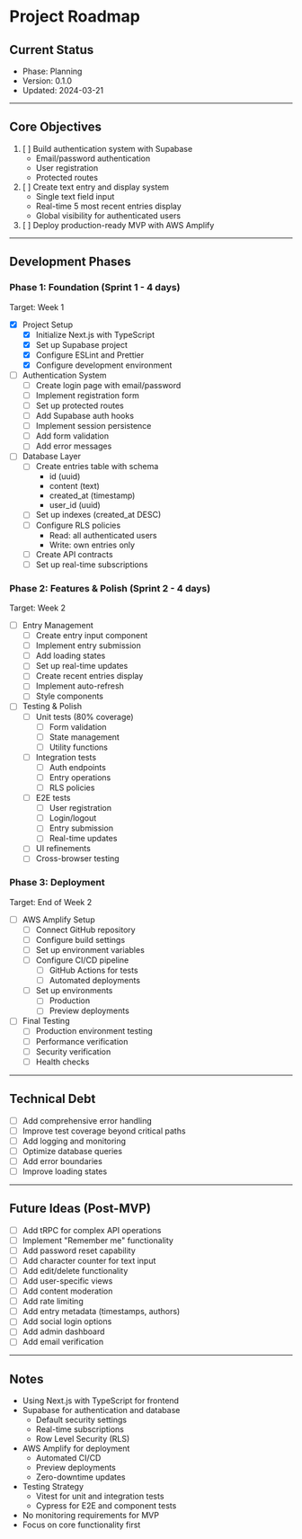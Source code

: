 # Project Roadmap

## Current Status
- Phase: Planning
- Version: 0.1.0
- Updated: 2024-03-21

---

## Core Objectives
1. [ ] Build authentication system with Supabase
   - Email/password authentication
   - User registration
   - Protected routes
2. [ ] Create text entry and display system
   - Single text field input
   - Real-time 5 most recent entries display
   - Global visibility for authenticated users
3. [ ] Deploy production-ready MVP with AWS Amplify

---

## Development Phases

### Phase 1: Foundation (Sprint 1 - 4 days)
Target: Week 1
- [x] Project Setup
  - [x] Initialize Next.js with TypeScript
  - [x] Set up Supabase project
  - [x] Configure ESLint and Prettier
  - [x] Configure development environment
- [ ] Authentication System
  - [ ] Create login page with email/password
  - [ ] Implement registration form
  - [ ] Set up protected routes
  - [ ] Add Supabase auth hooks
  - [ ] Implement session persistence
  - [ ] Add form validation
  - [ ] Add error messages
- [ ] Database Layer
  - [ ] Create entries table with schema
    - id (uuid)
    - content (text)
    - created_at (timestamp)
    - user_id (uuid)
  - [ ] Set up indexes (created_at DESC)
  - [ ] Configure RLS policies
    - Read: all authenticated users
    - Write: own entries only
  - [ ] Create API contracts
  - [ ] Set up real-time subscriptions

### Phase 2: Features & Polish (Sprint 2 - 4 days)
Target: Week 2
- [ ] Entry Management
  - [ ] Create entry input component
  - [ ] Implement entry submission
  - [ ] Add loading states
  - [ ] Set up real-time updates
  - [ ] Create recent entries display
  - [ ] Implement auto-refresh
  - [ ] Style components
- [ ] Testing & Polish
  - [ ] Unit tests (80% coverage)
    - [ ] Form validation
    - [ ] State management
    - [ ] Utility functions
  - [ ] Integration tests
    - [ ] Auth endpoints
    - [ ] Entry operations
    - [ ] RLS policies
  - [ ] E2E tests
    - [ ] User registration
    - [ ] Login/logout
    - [ ] Entry submission
    - [ ] Real-time updates
  - [ ] UI refinements
  - [ ] Cross-browser testing

### Phase 3: Deployment
Target: End of Week 2
- [ ] AWS Amplify Setup
  - [ ] Connect GitHub repository
  - [ ] Configure build settings
  - [ ] Set up environment variables
  - [ ] Configure CI/CD pipeline
    - [ ] GitHub Actions for tests
    - [ ] Automated deployments
  - [ ] Set up environments
    - [ ] Production
    - [ ] Preview deployments
- [ ] Final Testing
  - [ ] Production environment testing
  - [ ] Performance verification
  - [ ] Security verification
  - [ ] Health checks

---

## Technical Debt
- [ ] Add comprehensive error handling
- [ ] Improve test coverage beyond critical paths
- [ ] Add logging and monitoring
- [ ] Optimize database queries
- [ ] Add error boundaries
- [ ] Improve loading states

---

## Future Ideas (Post-MVP)
- [ ] Add tRPC for complex API operations
- [ ] Implement "Remember me" functionality
- [ ] Add password reset capability
- [ ] Add character counter for text input
- [ ] Add edit/delete functionality
- [ ] Add user-specific views
- [ ] Add content moderation
- [ ] Add rate limiting
- [ ] Add entry metadata (timestamps, authors)
- [ ] Add social login options
- [ ] Add admin dashboard
- [ ] Add email verification

---

## Notes
- Using Next.js with TypeScript for frontend
- Supabase for authentication and database
  - Default security settings
  - Real-time subscriptions
  - Row Level Security (RLS)
- AWS Amplify for deployment
  - Automated CI/CD
  - Preview deployments
  - Zero-downtime updates
- Testing Strategy
  - Vitest for unit and integration tests
  - Cypress for E2E and component tests
- No monitoring requirements for MVP
- Focus on core functionality first

